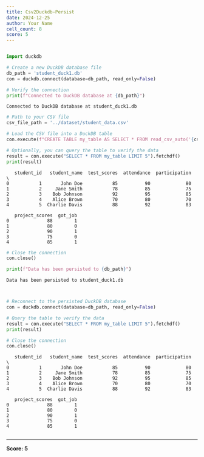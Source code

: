 ```yaml
---
title: Csv2Duckdb-Persist
date: 2024-12-25
author: Your Name
cell_count: 8
score: 5
---
```


```python

```


```python
import duckdb

# Create a new DuckDB database file
db_path = 'student_duck1.db'
con = duckdb.connect(database=db_path, read_only=False)

# Verify the connection
print(f"Connected to DuckDB database at {db_path}")
```

    Connected to DuckDB database at student_duck1.db



```python
# Path to your CSV file
csv_file_path = '../dataset/student_data.csv'

# Load the CSV file into a DuckDB table
con.execute(f"CREATE TABLE my_table AS SELECT * FROM read_csv_auto('{csv_file_path}')")

# Optionally, you can query the table to verify the data
result = con.execute("SELECT * FROM my_table LIMIT 5").fetchdf()
print(result)
```

       student_id   student_name  test_scores  attendance  participation  \
    0           1       John Doe           85          90             80   
    1           2     Jane Smith           78          85             75   
    2           3    Bob Johnson           92          95             85   
    3           4    Alice Brown           70          80             70   
    4           5  Charlie Davis           88          92             83   
    
       project_scores  got_job  
    0              88        1  
    1              80        0  
    2              90        1  
    3              75        0  
    4              85        1  



```python
# Close the connection
con.close()

print(f"Data has been persisted to {db_path}")

```

    Data has been persisted to student_duck1.db



```python

```


```python

```


```python
# Reconnect to the persisted DuckDB database
con = duckdb.connect(database=db_path, read_only=False)

# Query the table to verify the data
result = con.execute("SELECT * FROM my_table LIMIT 5").fetchdf()
print(result)

# Close the connection
con.close()
```

       student_id   student_name  test_scores  attendance  participation  \
    0           1       John Doe           85          90             80   
    1           2     Jane Smith           78          85             75   
    2           3    Bob Johnson           92          95             85   
    3           4    Alice Brown           70          80             70   
    4           5  Charlie Davis           88          92             83   
    
       project_scores  got_job  
    0              88        1  
    1              80        0  
    2              90        1  
    3              75        0  
    4              85        1  



```python

```


---
**Score: 5**